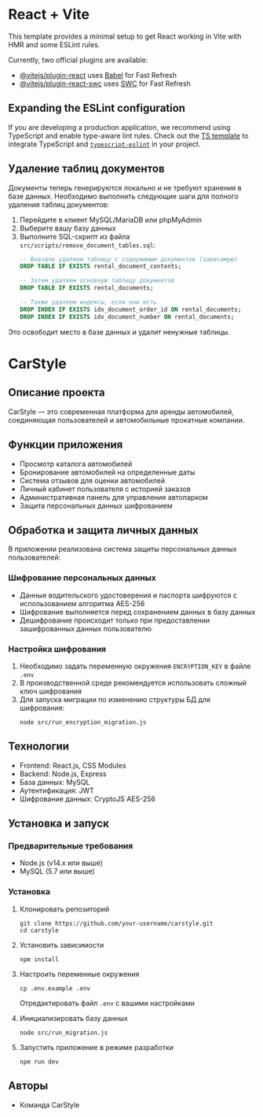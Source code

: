 # React + Vite

This template provides a minimal setup to get React working in Vite with HMR and some ESLint rules.

Currently, two official plugins are available:

- [@vitejs/plugin-react](https://github.com/vitejs/vite-plugin-react/blob/main/packages/plugin-react/README.md) uses [Babel](https://babeljs.io/) for Fast Refresh
- [@vitejs/plugin-react-swc](https://github.com/vitejs/vite-plugin-react-swc) uses [SWC](https://swc.rs/) for Fast Refresh

## Expanding the ESLint configuration

If you are developing a production application, we recommend using TypeScript and enable type-aware lint rules. Check out the [TS template](https://github.com/vitejs/vite/tree/main/packages/create-vite/template-react-ts) to integrate TypeScript and [`typescript-eslint`](https://typescript-eslint.io) in your project.

## Удаление таблиц документов

Документы теперь генерируются локально и не требуют хранения в базе данных. Необходимо выполнить следующие шаги для полного удаления таблиц документов:

1. Перейдите в клиент MySQL/MariaDB или phpMyAdmin
2. Выберите вашу базу данных
3. Выполните SQL-скрипт из файла `src/scripts/remove_document_tables.sql`:
   ```sql
   -- Вначале удаляем таблицу с содержимым документов (зависимую)
   DROP TABLE IF EXISTS rental_document_contents;
   
   -- Затем удаляем основную таблицу документов
   DROP TABLE IF EXISTS rental_documents;
   
   -- Также удаляем индексы, если они есть
   DROP INDEX IF EXISTS idx_document_order_id ON rental_documents;
   DROP INDEX IF EXISTS idx_document_number ON rental_documents;
   ```

Это освободит место в базе данных и удалит ненужные таблицы.

# CarStyle

## Описание проекта
CarStyle — это современная платформа для аренды автомобилей, соединяющая пользователей и автомобильные прокатные компании.

## Функции приложения
- Просмотр каталога автомобилей
- Бронирование автомобилей на определенные даты
- Система отзывов для оценки автомобилей
- Личный кабинет пользователя с историей заказов
- Административная панель для управления автопарком
- Защита персональных данных шифрованием

## Обработка и защита личных данных
В приложении реализована система защиты персональных данных пользователей:

### Шифрование персональных данных
- Данные водительского удостоверения и паспорта шифруются с использованием алгоритма AES-256
- Шифрование выполняется перед сохранением данных в базу данных
- Дешифрование происходит только при предоставлении зашифрованных данных пользователю

### Настройка шифрования
1. Необходимо задать переменную окружения `ENCRYPTION_KEY` в файле `.env`
2. В производственной среде рекомендуется использовать сложный ключ шифрования
3. Для запуска миграции по изменению структуры БД для шифрования:
   ```
   node src/run_encryption_migration.js
   ```

## Технологии
- Frontend: React.js, CSS Modules
- Backend: Node.js, Express
- База данных: MySQL
- Аутентификация: JWT
- Шифрование данных: CryptoJS AES-256

## Установка и запуск

### Предварительные требования
- Node.js (v14.x или выше)
- MySQL (5.7 или выше)

### Установка
1. Клонировать репозиторий
   ```
   git clone https://github.com/your-username/carstyle.git
   cd carstyle
   ```

2. Установить зависимости
   ```
   npm install
   ```

3. Настроить переменные окружения
   ```
   cp .env.example .env
   ```
   Отредактировать файл `.env` с вашими настройками

4. Инициализировать базу данных
   ```
   node src/run_migration.js
   ```

5. Запустить приложение в режиме разработки
   ```
   npm run dev
   ```

## Авторы
- Команда CarStyle
